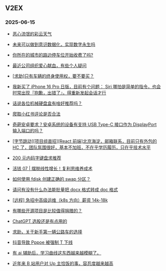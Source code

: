## V2EX 
### 2025-06-15

+ [恶心流氓的彩云天气](https://www.v2ex.com/t/1138528)

+ [未来可以做到意识数据化，实现数字永生吗](https://www.v2ex.com/t/1138534)

+ [你所在的城市的路边停车位开始收费了吗?](https://www.v2ex.com/t/1138543)

+ [最近公司组织爱心献血，有些个人疑问](https://www.v2ex.com/t/1138594)

+ [[求助]只有车辆的终身使用权，要不要买？](https://www.v2ex.com/t/1138512)

+ [我新买了 iPhone 16 Pro 日版，目前有个问题： Siri 哪怕是简单的指令，也会时常出现『抱歉，出错了』，得重新发起会话才行](https://www.v2ex.com/t/1138532)

+ [话说各位机械硬盘盒有啥好推荐吗？](https://www.v2ex.com/t/1138520)

+ [爬取小红书评论是否合法](https://www.v2ex.com/t/1138599)

+ [奇葩安卓要求？安卓系统的设备有支持 USB Type-C 接口作为 DisplayPort 输入端口的吗？](https://www.v2ex.com/t/1138523)

+ [[字节跳动][项目组直招][React 前端]北京海淀，邮箱联系，目前只有外包的 HC 了，团队氛围很好，基本不加班，不在乎学历履历，只在乎技术水平](https://www.v2ex.com/t/1138519)

+ [200 元内码字键盘求推荐](https://www.v2ex.com/t/1138531)

+ [活钱 07 | 摆脱线性增长！复利思维养成术](https://www.v2ex.com/t/1138539)

+ [如何使用 fdisk 创建正确的 swap 分区？](https://www.v2ex.com/t/1138590)

+ [请问有没有什么办法能批量把 docx 格式转成 doc 格式](https://www.v2ex.com/t/1138561)

+ [[远程] 急招中高级运维（k8s 方向）薪资 14k-18k](https://www.v2ex.com/t/1138595)

+ [有哪些开源项目是比较值得捐赠的？](https://www.v2ex.com/t/1138596)

+ [ChatGPT 选股还是有点用的](https://www.v2ex.com/t/1138564)

+ [求助，关于新手第一辆公路车的选择](https://www.v2ex.com/t/1138618)

+ [抖音导致 Pppoe 被强制 T 下线](https://www.v2ex.com/t/1138608)

+ [有 ai 辅助后，学习曲线这东西越来越模糊了。](https://www.v2ex.com/t/1138632)

+ [近年来 B 站用户对 Up 主恰饭的事，容忍度越来越高](https://www.v2ex.com/t/1138643)

